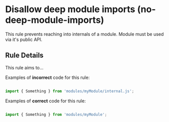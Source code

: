 # Disallow deep module imports (no-deep-module-imports)

This rule prevents reaching into internals of a module. Module must be used via it's public API.


## Rule Details

This rule aims to...

Examples of **incorrect** code for this rule:

```js

import { Something } from 'modules/myModule/internal.js';

```

Examples of **correct** code for this rule:

```js

import { Something } from 'modules/myModule';

```
